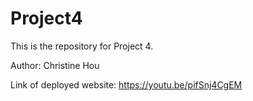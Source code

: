 
# Project4

This is the repository for Project 4. 

Author: Christine Hou

Link of deployed website: https://youtu.be/pifSnj4CgEM
